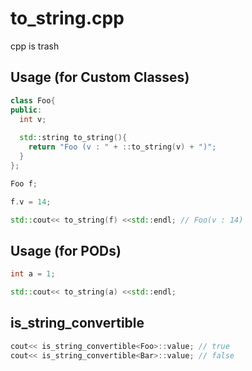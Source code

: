 to_string.cpp
====

cpp is trash


Usage (for Custom Classes)
----
```c++
class Foo{
public:
  int v;
  
  std::string to_string(){
    return "Foo (v : " + ::to_string(v) + ")";
  }
};
```
```c++
Foo f;

f.v = 14;

std::cout<< to_string(f) <<std::endl; // Foo(v : 14)
```

Usage (for PODs)
----
```c++
int a = 1;

std::cout<< to_string(a) <<std::endl;
```

is_string_convertible
----
```c++
cout<< is_string_convertible<Foo>::value; // true
cout<< is_string_convertible<Bar>::value; // false
```
